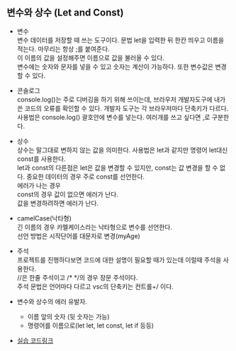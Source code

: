 ## 변수와 상수 (Let and Const)  

* 변수  
변수 데이터를 저장할 때 쓰는 도구이다. 문법 let을 입력한 뒤 한칸 띄우고 이름을 적는다. 마무리는 항상 ;를 붙여준다.  
이 이름의 값을 설정해주면 이름으로 값을 불러올 수 있다.  
변수에는 숫자와 문자를 넣을 수 있고 숫자는 계산이 가능하다. 또한 변수값은 변경할 수 있다.  

* 콘솔로그  
console.log()는 주로 디버깅을 하기 위해 쓰이는데, 브라우저 개발자도구에 내가 쓴 코드의 오류를 확인할 수 있다. 개발자 도구는 각 브라우저마다 단축키가 다르다.  
사용법은 console.log() 괄호안에 변수를 넣는다. 여러개를 쓰고 싶다면 ,로 구분한다.

* 상수  
상수는 말그대로 변하지 않는 값을 의미한다. 사용법은 let과 같지만 명령어 let대신 const를 사용한다.  
let과 const의 다른점은 let은 값을 변경할 수 있지만, const는 값 변경을 할 수 없다. 중요한 데이터의 경우 주로 const를 선언한다.  
에러가 나는 경우  
const의 경우 값이 없으면 에러가 난다.  
값을 변경하려하면 에러가 난다.  

* camelCase(낙타형)    
긴 이름의 경우 카멜케이스라는 낙타형으로 변수를 선언한다.    
선언 방법은 시작단어를 대문자로 변경(myAge)  

* 주석   
프로젝트를 진행하다보면 코드에 대한 설명이 필요할 때가 있는데 이럴때 주석을 사용한다.  
//은 한줄 주석이고 /* */의 경우 장문 주석이다.   
주석 문법은 언어마다 다르고 vsc의 단축키는 컨트롤+/ 이다.  
  
* 변수와 상수의 에러 유발자.
  * 이름 앞의 숫자 (뒷 숫자는 가능)  
  * 명령어를 이름으로(let let, let const, let if 등등)  

* [실습 코드링크](https://github.com/stemkorea7/javascript/blob/master/basic_javascript/chapter2/variables.js)
